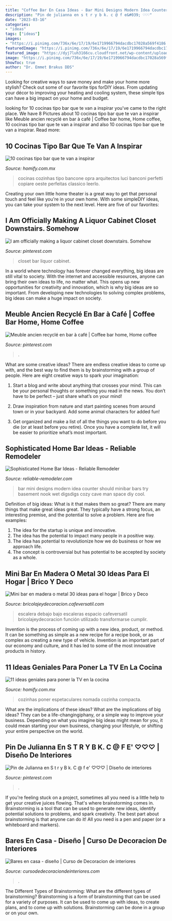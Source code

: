 ```yaml
---
title: "Coffee Bar En Casa Ideas - Bar Mini Designs Modern Idea Counter Should Minibar Bars Try Basement Nook Wet Digsdigs Cozy Cave Man Space Diy Cool"
description: "Pin de julianna en s t r y b k. c @ f e&#039; ♡♡♡"
date: "2023-03-16"
categories:
- "ideas"
tags: ["ideas"]
images:
- "https://i.pinimg.com/736x/6e/17/19/6e1719966794dacdbc17028a569f4186.jpg"
featuredImage: "https://i.pinimg.com/736x/6e/17/19/6e1719966794dacdbc17028a569f4186.jpg"
featured_image: "https://dyj7luh3166cu.cloudfront.net/wp-content/uploads/sites/6/2017/04/Cozy-Nook.jpg"
image: "https://i.pinimg.com/736x/6e/17/19/6e1719966794dacdbc17028a569f4186.jpg"
ShowToc: true
author: "Dr. Emmet Brakus DDS"
---
```



Looking for creative ways to save money and make your home more stylish? Check out some of our favorite tips forDIY ideas. From updating your décor to improving your heating and cooling system, these simple tips can have a big impact on your home and budget.

	

		
looking for 10 cocinas tipo bar que te van a inspirar you've came to the right place. We have 8 Pictures about 10 cocinas tipo bar que te van a inspirar like Meuble ancien recyclé en bar à café | Coffee bar home, Home coffee, 10 cocinas tipo bar que te van a inspirar and also 10 cocinas tipo bar que te van a inspirar. Read more:
		
    
## 10 Cocinas Tipo Bar Que Te Van A Inspirar

<img loading=lazy src="https://images.homify.com/images/a_0,c_fit,q_70,w_1108/v1441131158/p/photo/image/730547/DSC_0224_copia/fotos-de-de-estilo-de.jpg" onerror="this.onerror=null;this.src='https://tse2.mm.bing.net/th?id=OIP.YQkLLyc6-ICRzQBOLKnRRAHaLJ&amp;pid=15.1';" alt="10 cocinas tipo bar que te van a inspirar">

_Source: homify.com.mx_

>cocinas cozinhas tipo bancone opra arquitectos luci banconi perfetti copiare oeste perfeitas classico leerlo. 

	

Creating your own little home theater is a great way to get that personal touch and feel like you're in your own home. With some simpleDIY ideas, you can take your system to the next level. Here are five of our favorites: 

    
## I Am Officially Making A Liquor Cabinet Closet Downstairs. Somehow

<img loading=lazy src="https://i.pinimg.com/736x/21/e4/01/21e40196d612a7705ab169d27508d18d--closet-bar-the-closet.jpg" onerror="this.onerror=null;this.src='https://tse2.mm.bing.net/th?id=OIP.TKGcRgvK8IEDaQYLVkRDMAHaJ_&amp;pid=15.1';" alt="I am officially making a liquor cabinet closet downstairs. Somehow">

_Source: pinterest.com_

>closet bar liquor cabinet. 

	

In a world where technology has forever changed everything, big ideas are still vital to society. With the internet and accessible resources, anyone can bring their own ideas to life, no matter what. This opens up new opportunities for creativity and innovation, which is why big ideas are so important. From developing new technologies to solving complex problems, big ideas can make a huge impact on society.

    
## Meuble Ancien Recyclé En Bar à Café | Coffee Bar Home, Home Coffee

<img loading=lazy src="https://i.pinimg.com/736x/6e/17/19/6e1719966794dacdbc17028a569f4186.jpg" onerror="this.onerror=null;this.src='https://tse4.mm.bing.net/th?id=OIP.Dn4VB8ktuCZHoRcfcFBnLgHaJ4&amp;pid=15.1';" alt="Meuble ancien recyclé en bar à café | Coffee bar home, Home coffee">

_Source: pinterest.com_

>. 

	

What are some creative ideas?
There are endless creative ideas to come up with, and the best way to find them is by brainstorming with a group of people. Here are eight creative ways to spark your imagination: 
1. Start a blog and write about anything that crosses your mind. This can be your personal thoughts or something you read in the news. You don’t have to be perfect – just share what’s on your mind!

2. Draw inspiration from nature and start painting scenes from around town or in your backyard. Add some animal characters for added fun!

3. Get organized and make a list of all the things you want to do before you die (or at least before you retire). Once you have a complete list, it will be easier to prioritize what’s most important.

    
## Sophisticated Home Bar Ideas - Reliable Remodeler

<img loading=lazy src="https://dyj7luh3166cu.cloudfront.net/wp-content/uploads/sites/6/2017/04/Cozy-Nook.jpg" onerror="this.onerror=null;this.src='https://tse4.mm.bing.net/th?id=OIP.0p9JKu5uQxwdDde56ZJ_fQHaJn&amp;pid=15.1';" alt="Sophisticated Home Bar Ideas - Reliable Remodeler">

_Source: reliable-remodeler.com_

>bar mini designs modern idea counter should minibar bars try basement nook wet digsdigs cozy cave man space diy cool. 

	

Definition of big ideas: What is it that makes them so great?
There are many things that make great ideas great. They typically have a strong focus, an interesting premise, and the potential to solve a problem. Here are five examples:
1. The idea for the startup is unique and innovative.
2. The idea has the potential to impact many people in a positive way.
3. The idea has potential to revolutionize how we do business or how we approach life. 
4. The concept is controversial but has potential to be accepted by society as a whole. 

    
## Mini Bar En Madera O Metal 30 Ideas Para El Hogar | Brico Y Deco

<img loading=lazy src="https://bricolajeydecoracion.cafeversatil.com/wp-content/uploads/2015/01/002.jpg" onerror="this.onerror=null;this.src='https://tse4.mm.bing.net/th?id=OIP.w7TLXY2XyYZduyPiEtWAlQHaJ3&amp;pid=15.1';" alt="Mini bar en madera o metal 30 ideas para el hogar | Brico y Deco">

_Source: bricolajeydecoracion.cafeversatil.com_

>escalera debajo bajo escaleras espacio cafeversatil bricolajeydecoracion función utilizado transformarse cumplir. 

	

Invention is the process of coming up with a new idea, product, or method. It can be something as simple as a new recipe for a recipe book, or as complex as creating a new type of vehicle. Invention is an important part of our economy and culture, and it has led to some of the most innovative products in history.

    
## 11 Ideas Geniales Para Poner La TV En La Cocina

<img loading=lazy src="https://images.homify.com/images/a_0,c_fit,f_auto,q_auto,w_1108/v1444340027/p/photo/image/985852/kitchen/fotos-de-de-estilo-de.jpg" onerror="this.onerror=null;this.src='https://tse4.mm.bing.net/th?id=OIP.R-AtIqorNa1XRmvF3Y3NLQHaE4&amp;pid=15.1';" alt="11 ideas geniales para poner la TV en la cocina">

_Source: homify.com.mx_

>cozinhas poner espetaculares nomada cozinha compacta. 

	

What are the implications of these ideas?
What are the implications of big ideas? They can be a life-changingiphany, or a simple way to improve your business. Depending on what you imagine big ideas might mean for you, it could mean starting your own business, changing your lifestyle, or shifting your entire perspective on the world.

    
## Pin De Julianna En S T R Y B K. C @ F E&#039; ♡♡♡ | Diseño De Interiores

<img loading=lazy src="https://i.pinimg.com/736x/9c/a6/76/9ca676ce7f0990a39a3e71e37374d922.jpg" onerror="this.onerror=null;this.src='https://tse2.mm.bing.net/th?id=OIP.BhwPN0BN_VENeEB-hITKTwHaLH&amp;pid=15.1';" alt="Pin de Julianna en S t r y B k. C @ f e&#039; ♡♡♡ | Diseño de interiores">

_Source: pinterest.com_

>. 

	

If you're feeling stuck on a project, sometimes all you need is a little help to get your creative juices flowing. That's where brainstorming comes in. Brainstorming is a tool that can be used to generate new ideas, identify potential solutions to problems, and spark creativity. The best part about brainstorming is that anyone can do it! All you need is a pen and paper (or a whiteboard and markers).

    
## Bares En Casa - Diseño | Curso De Decoracion De Interiores

<img loading=lazy src="https://cursodedecoraciondeinteriores.com/wp-content/uploads/2017/08/bares-en-casa-diseno-6.jpg" onerror="this.onerror=null;this.src='https://tse4.mm.bing.net/th?id=OIP.Ed6_Z8ABTqjPyOWDJHNhZwHaJ4&amp;pid=15.1';" alt="Bares en casa - diseño | Curso de Decoracion de interiores">

_Source: cursodedecoraciondeinteriores.com_

>. 

	

The Different Types of Brainstorming: What are the different types of brainstorming?
Brainstorming is a form of brainstorming that can be used for a variety of purposes. It can be used to come up with ideas, to create plans, and to come up with solutions. Brainstorming can be done in a group or on your own.

